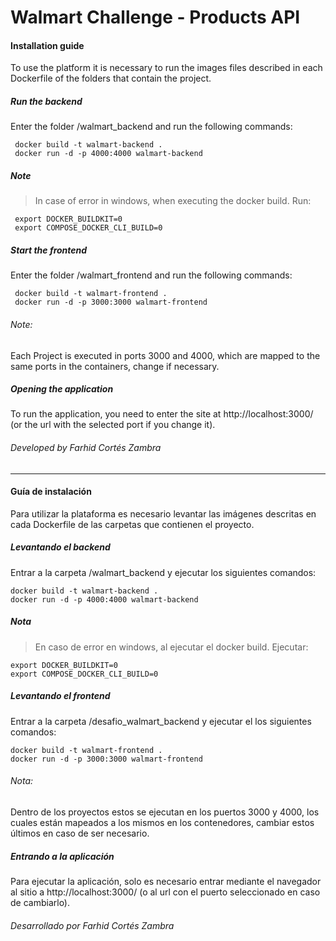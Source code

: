 # Walmart Challenge - Products API
#### Installation guide

To use the platform it is necessary to run the images files described
in each Dockerfile of the folders that contain the project.
##### Run the backend

Enter the folder /walmart_backend
and run the following commands:

     docker build -t walmart-backend .
     docker run -d -p 4000:4000 walmart-backend

##### Note

> In case of error in windows, when executing the docker build.
> Run:

     export DOCKER_BUILDKIT=0
     export COMPOSE_DOCKER_CLI_BUILD=0

##### Start the frontend

Enter the folder /walmart_frontend
and run the following commands:

     docker build -t walmart-frontend .
     docker run -d -p 3000:3000 walmart-frontend

###### Note:

Each Project is executed in ports 3000 and 4000, which are mapped to the same ports in the containers, change if necessary.

##### Opening the application

To run the application, you need to enter the site at http://localhost:3000/ (or the url with the selected port if you change it).

###### Developed by Farhid Cortés Zambra

----
#### Guía de instalación

Para utilizar la plataforma es necesario levantar las imágenes descritas
en cada Dockerfile de las carpetas que contienen el proyecto.

##### Levantando el backend

Entrar a la carpeta /walmart_backend
y ejecutar los siguientes comandos:

    docker build -t walmart-backend .
    docker run -d -p 4000:4000 walmart-backend

##### Nota  

> En caso de error en windows, al ejecutar el docker build.
> Ejecutar:

    export DOCKER_BUILDKIT=0
    export COMPOSE_DOCKER_CLI_BUILD=0

##### Levantando el frontend

Entrar a la carpeta /desafio_walmart_backend
y ejecutar el los siguientes comandos:

    docker build -t walmart-frontend .
    docker run -d -p 3000:3000 walmart-frontend

###### Nota:

Dentro de los proyectos estos se ejecutan en los puertos 3000 y 4000,
los cuales están mapeados a los mismos en los contenedores, cambiar estos últimos en caso
de ser necesario.

##### Entrando a la aplicación

Para ejecutar la aplicación, solo es necesario entrar mediante el
navegador al sitio a http://localhost:3000/ (o al url con el puerto seleccionado en caso de cambiarlo).

###### Desarrollado por Farhid Cortés Zambra 

